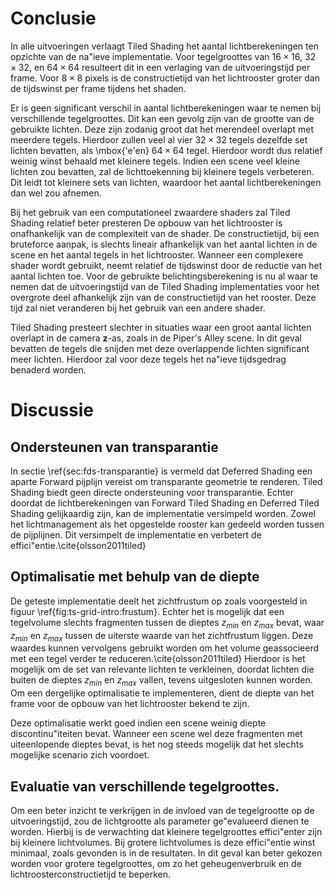 # Conclusie

In alle uitvoeringen verlaagt Tiled Shading het aantal lichtberekeningen ten
opzichte van de na\"ieve implementatie. Voor tegelgroottes van $16 \times 16$,
$32 \times 32$, en $64 \times 64$ resulteert dit in een verlaging van de 
uitvoeringstijd per frame. Voor $8 \times 8$ pixels is de constructietijd van
het lichtrooster groter dan de tijdswinst per frame tijdens het shaden.

Er is geen significant verschil in aantal lichtberekeningen waar te nemen bij
verschillende tegelgroottes. Dit kan een gevolg zijn van de grootte van de 
gebruikte lichten. Deze zijn zodanig groot dat het merendeel overlapt met 
meerdere tegels. Hierdoor zullen veel al vier $32 \times 32$ tegels dezelfde 
set lichten bevatten, als \mbox{\'e\'en} $64 \times 64$ tegel. Hierdoor wordt
dus relatief weinig winst behaald met kleinere tegels. Indien een scene veel 
kleine lichten zou bevatten, zal de lichttoekenning bij kleinere tegels 
verbeteren. Dit leidt tot kleinere sets van lichten, waardoor het aantal 
lichtberekeningen dan wel zou afnemen.

Bij het gebruik van een computationeel zwaardere shaders zal Tiled Shading 
relatief beter presteren De opbouw van het lichtrooster is onafhankelijk van de
complexiteit van de shader. De constructietijd, bij een bruteforce aanpak, is
slechts lineair afhankelijk van het aantal lichten in de scene en het aantal 
tegels in het lichtrooster. Wanneer een complexere shader wordt gebruikt, neemt
relatief de tijdswinst door de reductie van het aantal lichten toe. Voor
de gebruikte belichtingsberekening is nu al waar te nemen dat de uitvoeringstijd
van de Tiled Shading implementaties voor het overgrote deel afhankelijk zijn van
de constructietijd van het rooster. Deze tijd zal niet veranderen bij het 
gebruik van een andere shader.

Tiled Shading presteert slechter in situaties waar een groot aantal lichten
overlapt in de camera $\mathbf{z}$-as, zoals in de Piper's Alley scene.
In dit geval bevatten de tegels die snijden met deze overlappende lichten
significant meer lichten. Hierdoor zal voor deze tegels het na\"ieve tijdsgedrag
benaderd worden.


# Discussie

## Ondersteunen van transparantie

In sectie \ref{sec:fds-transparantie} is vermeld dat Deferred Shading een aparte
Forward pijplijn vereist om transparante geometrie te renderen. Tiled Shading
biedt geen directe ondersteuning voor transparantie. Echter doordat de 
lichtberekeningen van Forward Tiled Shading en Deferred Tiled Shading 
gelijkaardig zijn, kan de implementatie versimpeld worden. Zowel het 
lichtmanagement als het opgestelde rooster kan gedeeld worden tussen de
pijplijnen. Dit versimpelt de implementatie en verbetert de effici\"entie.\cite{olsson2011tiled}


## Optimalisatie met behulp van de diepte

De geteste implementatie deelt het zichtfrustum op zoals voorgesteld in figuur
\ref{fig:ts-grid-intro:frustum}. Echter het is mogelijk dat een tegelvolume 
slechts fragmenten tussen de dieptes $\mathit{z_{min}}$ en $\mathit{z_{max}}$
bevat, waar $\mathit{z_{min}}$ en $\mathit{z_{max}}$ tussen de uiterste waarde
van het zichtfrustum liggen. Deze waardes kunnen vervolgens gebruikt worden om
het volume geassocieerd met een tegel verder te reduceren.\cite{olsson2011tiled}
Hierdoor is het mogelijk om de set van relevante lichten te verkleinen, doordat 
lichten die buiten de dieptes $\mathit{z_{min}}$ en $\mathit{z_{max}}$ vallen, 
tevens uitgesloten kunnen worden. Om een dergelijke optimalisatie te implementeren,
dient de diepte van het frame voor de opbouw van het lichtrooster bekend te zijn.

Deze optimalisatie werkt goed indien een scene weinig diepte discontinu\"iteiten bevat.
Wanneer een scene wel deze fragmenten met uiteenlopende dieptes bevat, is het nog steeds
mogelijk dat het slechts mogelijke scenario zich voordoet.


## Evaluatie van verschillende tegelgroottes.

Om een beter inzicht te verkrijgen in de invloed van de tegelgrootte op
de uitvoeringstijd, zou de lichtgrootte als parameter ge\"evalueerd dienen te 
worden. Hierbij is de verwachting dat kleinere tegelgroottes effici\"enter zijn
bij kleinere lichtvolumes. Bij grotere lichtvolumes is deze effici\"entie winst
minimaal, zoals gevonden is in de resultaten. In dit geval kan beter gekozen 
worden voor grotere tegelgroottes, om zo het geheugenverbruik en de lichtroosterconstructietijd 
te beperken.

